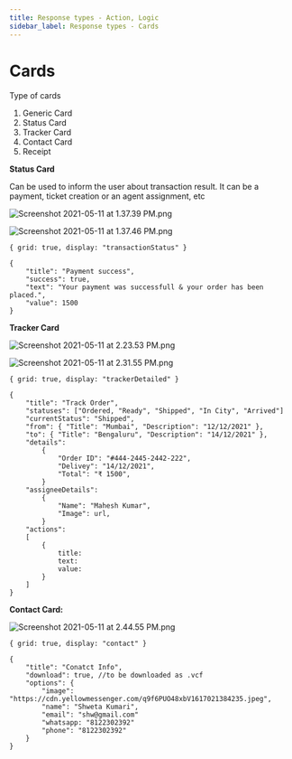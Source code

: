 ```yaml
---
title: Response types - Action, Logic
sidebar_label: Response types - Cards
---
```




# Cards

Type of cards

1. Generic Card
2. Status Card
3. Tracker Card
4. Contact Card
5. Receipt

**Status Card**

Can be used to inform the user about transaction result. It can be a payment, ticket creation or an agent assignment, etc

![Screenshot 2021-05-11 at 1.37.39 PM.png](https://res.craft.do/user/full/a59774be-e9f6-fe9e-e9df-69fe0168e698/62BE32FE-61BD-4D36-8606-8130D052F8FE_2/Screenshot%202021-05-11%20at%201.37.39%20PM.png)

![Screenshot 2021-05-11 at 1.37.46 PM.png](https://res.craft.do/user/full/a59774be-e9f6-fe9e-e9df-69fe0168e698/53285048-1B65-44A6-B509-D7CF11AAC169_2/Screenshot%202021-05-11%20at%201.37.46%20PM.png)

```other
{ grid: true, display: "transactionStatus" }

{
	"title": "Payment success",
	"success": true,
	"text": "Your payment was successfull & your order has been placed.",
	"value": 1500
}
```

**Tracker Card**

![Screenshot 2021-05-11 at 2.23.53 PM.png](https://res.craft.do/user/full/a59774be-e9f6-fe9e-e9df-69fe0168e698/4A5575EF-7274-47CA-8C01-DFA097740CC5_2/Screenshot%202021-05-11%20at%202.23.53%20PM.png)

![Screenshot 2021-05-11 at 2.31.55 PM.png](https://res.craft.do/user/full/a59774be-e9f6-fe9e-e9df-69fe0168e698/29F7E1F8-4E48-4B7D-8362-8511E7E7DCA6_2/Screenshot%202021-05-11%20at%202.31.55%20PM.png)

```other
{ grid: true, display: "trackerDetailed" }
		
{
	"title": "Track Order",
	"statuses": ["Ordered, "Ready", "Shipped", "In City", "Arrived"]
	"currentStatus": "Shipped",
	"from": { "Title": "Mumbai", "Description": "12/12/2021" },
	"to": { "Title": "Bengaluru", "Description": "14/12/2021" },
	"details": 
		{
			"Order ID": "#444-2445-2442-222",
			"Delivey": "14/12/2021",
			"Total": "₹ 1500",
		}
	"assigneeDetails":
		{
			"Name": "Mahesh Kumar",
			"Image": url,
		}
	"actions":
	[
		{
			title: 
			text:
			value:
		}
	]
}
```

**Contact Card:**

![Screenshot 2021-05-11 at 2.44.55 PM.png](https://res.craft.do/user/full/a59774be-e9f6-fe9e-e9df-69fe0168e698/doc/933F5EE2-210A-4A41-83D7-93CE6AE63BFA/B6057518-54FE-4D81-B583-91613F3AAE6E_2/Screenshot%202021-05-11%20at%202.44.55%20PM.png)

```other
{ grid: true, display: "contact" }

{
	"title": "Conatct Info",
	"download": true, //to be downloaded as .vcf
	"options": {
		"image": "https://cdn.yellowmessenger.com/q9f6PUO48xbV1617021384235.jpeg",
		"name": "Shweta Kumari",
		"email": "shw@gmail.com"
		"whatsapp: "8122302392"
		"phone": "8122302392"
	}
}
```

